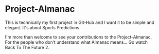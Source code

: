 # Project-Almanac
This is technically my first project in Git-Hub and I want it to be simple and elegant. It's about Sports Predictions.

I'm more than welcome to see your contributions to the Project-Almanac. For the people who don't understand what Almanac means... Go watch Back To The Future 2.
